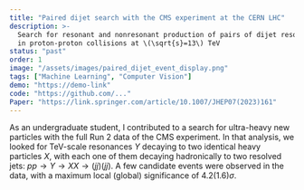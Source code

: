 ```yaml
---
title: "Paired dijet search with the CMS experiment at the CERN LHC"
description: >-
  Search for resonant and nonresonant production of pairs of dijet resonances 
  in proton-proton collisions at \(\sqrt{s}=13\) TeV
status: "past" 
order: 1
image: "/assets/images/paired_dijet_event_display.png"
tags: ["Machine Learning", "Computer Vision"]
demo: "https://demo-link"
code: "https://github.com/..."
Paper: "https://link.springer.com/article/10.1007/JHEP07(2023)161"
---
```



As an undergraduate student, I contributed to a search for ultra-heavy new particles with the full Run 2 data of the CMS experiment. In that analysis, we looked for TeV-scale resonances $Y$ decaying to two identical heavy particles $X$, with each one of them decaying hadronically to two resolved jets:  $pp \rightarrow Y \rightarrow XX \rightarrow (jj)(jj)$. A few candidate events were observed in the data, with a maximum local (global) significance of 4.2(1.6)$\sigma$. 


